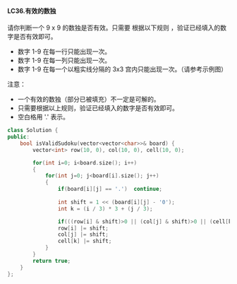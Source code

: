 #### LC36.有效的数独

请你判断一个 9 x 9 的数独是否有效。只需要 根据以下规则 ，验证已经填入的数字是否有效即可。

* 数字 1-9 在每一行只能出现一次。
* 数字 1-9 在每一列只能出现一次。
* 数字 1-9 在每一个以粗实线分隔的 3x3 宫内只能出现一次。（请参考示例图）


注意： 

* 一个有效的数独（部分已被填充）不一定是可解的。
* 只需要根据以上规则，验证已经填入的数字是否有效即可。
* 空白格用 '.' 表示。



```C++
class Solution {
public:
    bool isValidSudoku(vector<vector<char>>& board) {
        vector<int> row(10, 0), col(10, 0), cell(10, 0);

        for(int i=0; i<board.size(); i++)
        {
            for(int j=0; j<board[i].size(); j++)
            {
                if(board[i][j] == '.')  continue;
                
                int shift = 1 << (board[i][j] - '0');
                int k = (i / 3) * 3 + (j / 3);

                if(((row[i] & shift)>0 || (col[j] & shift)>0 || (cell[k] & shift)>0)) return false;
                row[i] |= shift;
                col[j] |= shift;
                cell[k] |= shift;
            }
        }
        return true;
    }
};
```

